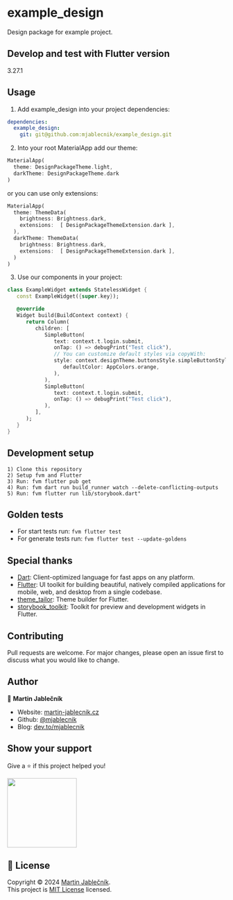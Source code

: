 # example_design
Design package for example project.

## Develop and test with Flutter version
3.27.1

## Usage
1) Add example_design into your project dependencies:
  ```yaml
  dependencies:
    example_design:
      git: git@github.com:mjablecnik/example_design.git
  ```
   
2) Into your root MaterialApp add our theme:
  ```dart
  MaterialApp(
    theme: DesignPackageTheme.light,
    darkTheme: DesignPackageTheme.dark
  )
  ```

or you can use only extensions:
  ```dart
  MaterialApp(
    theme: ThemeData(
      brightness: Brightness.dark,
      extensions:  [ DesignPackageThemeExtension.dark ],
    ),
    darkTheme: ThemeData(
      brightness: Brightness.dark,
      extensions:  [ DesignPackageThemeExtension.dark ],
    )
  )
  ```

3) Use our components in your project:
  ```dart
  class ExampleWidget extends StatelessWidget {
     const ExampleWidget({super.key});
  
     @override
     Widget build(BuildContext context) {
        return Column(
           children: [
              SimpleButton(
                 text: context.t.login.submit,
                 onTap: () => debugPrint("Test click"),
                 // You can customize default styles via copyWith:
                 style: context.designTheme.buttonsStyle.simpleButtonStyle.copyWith(
                    defaultColor: AppColors.orange,
                 ),
              ),
              SimpleButton(
                 text: context.t.login.submit,
                 onTap: () => debugPrint("Test click"),
              ),
           ],
        );
     }
  }
  ```

## Development setup

  ```
  1) Clone this repository
  2) Setup fvm and Flutter
  3) Run: fvm flutter pub get
  4) Run: fvm dart run build_runner watch --delete-conflicting-outputs
  5) Run: fvm flutter run lib/storybook.dart"
  ```

## Golden tests

- For start tests run: `fvm flutter test`
- For generate tests run: `fvm flutter test --update-goldens`

## Special thanks

- [Dart](https://dart.dev/): Client-optimized language for fast apps on any platform.
- [Flutter](https://flutter.dev/): UI toolkit for building beautiful, natively compiled applications for mobile, web, and desktop from a single codebase.
- [theme_tailor](https://pub.dev/packages/theme_tailor): Theme builder for Flutter.
- [storybook_toolkit](https://pub.dev/packages/storybook_toolkit): Toolkit for preview and development widgets in Flutter.


## Contributing
Pull requests are welcome. For major changes, please open an issue first to discuss what you would like to change.


## Author

👤 **Martin Jablečník**

* Website: [martin-jablecnik.cz](https://www.martin-jablecnik.cz)
* Github: [@mjablecnik](https://github.com/mjablecnik)
* Blog: [dev.to/mjablecnik](https://dev.to/mjablecnik)


## Show your support

Give a ⭐️ if this project helped you!

<a href="https://www.patreon.com/mjablecnik">
  <img src="https://c5.patreon.com/external/logo/become_a_patron_button@2x.png" width="160">
</a>


## 📝 License

Copyright © 2024 [Martin Jablečník](https://github.com/mjablecnik).<br />
This project is [MIT License](https://choosealicense.com/licenses/mit/) licensed.

